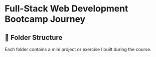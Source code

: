 # Full-Stack Web Development Bootcamp Journey

## 📁 Folder Structure
Each folder contains a mini project or exercise I built during the course.

